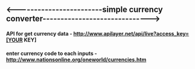 ## <------------------------simple currency converter------------------------------>

#### API for get currency data - http://www.apilayer.net/api/live?access_key=[YOUR KEY]
#### enter currency code to each inputs - http://www.nationsonline.org/oneworld/currencies.htm
